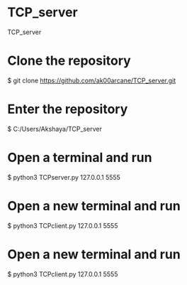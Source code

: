 # TCP_server
TCP_server
# Clone the repository
$ git clone https://github.com/ak00arcane/TCP_server.git

# Enter the repository
$ C:/Users/Akshaya/TCP_server

# Open a terminal and run
$ python3 TCPserver.py 127.0.0.1 5555

# Open a new terminal and run 
$ python3 TCPclient.py 127.0.0.1 5555

# Open a new terminal and run
$ python3 TCPclient.py 127.0.0.1 5555
